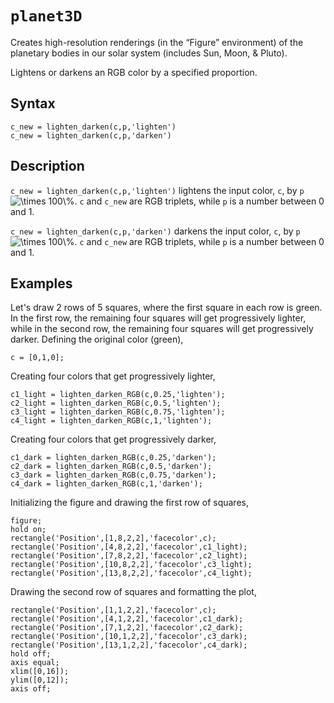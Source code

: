 # `planet3D`
Creates high-resolution renderings (in the “Figure” environment) of the planetary bodies in our solar system (includes Sun, Moon, &amp; Pluto).

Lightens or darkens an RGB color by a specified proportion.


## Syntax

`c_new = lighten_darken(c,p,'lighten')`\
`c_new = lighten_darken(c,p,'darken')`


## Description

`c_new = lighten_darken(c,p,'lighten')` lightens the input color, `c`, by `p`<img src="https://latex.codecogs.com/svg.latex?\times&space;100\%" title="\times 100\%" />. `c` and `c_new` are RGB triplets, while `p` is a number between 0 and 1.

`c_new = lighten_darken(c,p,'darken')` darkens the input color, `c`, by `p`<img src="https://latex.codecogs.com/svg.latex?\times&space;100\%" title="\times 100\%" />. `c` and `c_new` are RGB triplets, while `p` is a number between 0 and 1.

## Examples

Let's draw 2 rows of 5 squares, where the first square in each row is green. In the first row, the remaining four squares will get progressively lighter, while in the second row, the remaining four squares will get progressively darker. Defining the original color (green),

    c = [0,1,0];
    
Creating four colors that get progressively lighter,

    c1_light = lighten_darken_RGB(c,0.25,'lighten');
    c2_light = lighten_darken_RGB(c,0.5,'lighten');
    c3_light = lighten_darken_RGB(c,0.75,'lighten');
    c4_light = lighten_darken_RGB(c,1,'lighten');

Creating four colors that get progressively darker,

    c1_dark = lighten_darken_RGB(c,0.25,'darken');
    c2_dark = lighten_darken_RGB(c,0.5,'darken');
    c3_dark = lighten_darken_RGB(c,0.75,'darken');
    c4_dark = lighten_darken_RGB(c,1,'darken');

Initializing the figure and drawing the first row of squares,

    figure;
    hold on;
    rectangle('Position',[1,8,2,2],'facecolor',c);
    rectangle('Position',[4,8,2,2],'facecolor',c1_light);
    rectangle('Position',[7,8,2,2],'facecolor',c2_light);
    rectangle('Position',[10,8,2,2],'facecolor',c3_light);
    rectangle('Position',[13,8,2,2],'facecolor',c4_light);

Drawing the second row of squares and formatting the plot,

    rectangle('Position',[1,1,2,2],'facecolor',c);
    rectangle('Position',[4,1,2,2],'facecolor',c1_dark);
    rectangle('Position',[7,1,2,2],'facecolor',c2_dark);
    rectangle('Position',[10,1,2,2],'facecolor',c3_dark);
    rectangle('Position',[13,1,2,2],'facecolor',c4_dark);
    hold off;
    axis equal;
    xlim([0,16]);
    ylim([0,12]);
    axis off;
